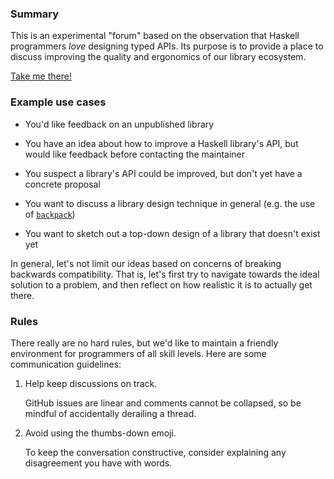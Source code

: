 ### Summary

This is an experimental "forum" based on the observation that Haskell programmers _love_ designing typed APIs. Its purpose is to provide a place to discuss improving the quality and ergonomics of our library ecosystem.

[Take me there!](https://github.com/haskell-api-discussions/haskell-api-discussions/issues)

### Example use cases

+ You'd like feedback on an unpublished library

+ You have an idea about how to improve a Haskell library's API, but would like feedback before contacting the maintainer

+ You suspect a library's API could be improved, but don't yet have a concrete proposal

+ You want to discuss a library design technique in general (e.g. the use of [`backpack`](https://ghc.haskell.org/trac/ghc/wiki/Backpack))

+ You want to sketch out a top-down design of a library that doesn't exist yet

In general, let's not limit our ideas based on concerns of breaking backwards compatibility. That is, let's first try to navigate towards the ideal solution to a problem, and then reflect on how realistic it is to actually get there.

### Rules

There really are no hard rules, but we'd like to maintain a friendly environment for programmers of all skill levels. Here are some communication guidelines:

1. Help keep discussions on track.

   GitHub issues are linear and comments cannot be collapsed, so be mindful of accidentally derailing a thread.

2. Avoid using the thumbs-down emoji.

   To keep the conversation constructive, consider explaining any disagreement you have with words.
